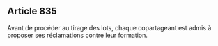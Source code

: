 Article 835
----
Avant de procéder au tirage des lots, chaque copartageant est admis à proposer
ses réclamations contre leur formation.
